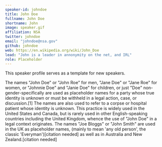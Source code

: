 ```yaml
---
speaker-id: johndoe
title: John Doe
fullname: John Doe
shortname: John
image: speaker.gif
affiliation: NSA
twitter: johndoe
email: "johndoe@nsa.gov"
github: johndoe
web: https://en.wikipedia.org/wiki/John_Doe
lead: "John is a leader in annonymity on the net, and IRL"
role: Placeholder
---
```


This speaker profile serves as a template for new speakers.

The names "John Doe" or "John Roe" for men, "Jane Doe" or "Jane
Roe" for women, or "Johnnie Doe" and "Janie Doe" for children, or
just "Doe" non-gender-specifically are used as placeholder names
for a party whose true identity is unknown or must be withheld in
a legal action, case, or discussion.[1] The names are also used to
refer to a corpse or hospital patient whose identity is unknown.
This practice is widely used in the United States and Canada, but
is rarely used in other English-speaking countries including the
United Kingdom, whence the use of "John Doe" in a legal context
originates. The names "Joe Bloggs" or "John Smith" are used in the
UK as placeholder names, (mainly to mean 'any old person', the
classic 'Everyman')[citation needed] as well as in Australia and
New Zealand.[citation needed]
